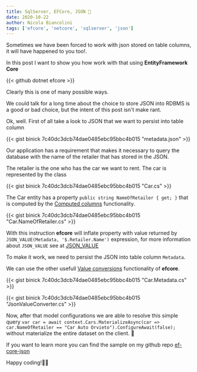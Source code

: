 ```yaml
---
title: SqlServer, EFCore, JSON 👀
date: 2020-10-22
author: Nicola Biancolini
tags: ['efcore', 'netcore', 'sqlserver', 'json']
---
```

Sometimes we have been forced to work with json stored on table columns, it will have happened to you too!.

In this post I want to show you how work with that using **EntityFramework Core**

{{< github dotnet efcore >}}

Clearly this is one of many possible ways.

We could talk for a long time about the choice to store JSON into RDBMS is a good or bad choice, but the intent of this post isn't make rant.

Ok, well. First of all take a look to JSON that we want to persist into table column

{{< gist binick 7c40dc3dcb74dae0485ebc95bbc4b015 "metadata.json" >}}

Our application has a requirement that makes it necessary to query the database with the name of the retailer that has stored in the JSON.

The retailer is the one who has the car we want to rent.
The car is represented by the class

{{< gist binick 7c40dc3dcb74dae0485ebc95bbc4b015 "Car.cs" >}}

The Car entity has a property `public string NameOfRetailer { get; }` that is computed by the [Computed columns](https://docs.microsoft.com/en-us/ef/core/modeling/generated-properties?tabs=data-annotations#computed-columns) functionality.

{{< gist binick 7c40dc3dcb74dae0485ebc95bbc4b015 "Car.NameOfRetailer.cs" >}}

With this instruction **efcore** will inflate property with value returned by `JSON_VALUE(Metadata, '$.Retailer.Name')` expression, for more information about `JSON_VALUE` see at [JSON_VALUE](https://docs.microsoft.com/en-us/sql/t-sql/functions/json-value-transact-sql?view=sql-server-ver15)

To make it work, we need to persist the JSON into table column `Metadata`.

We can use the other usefull [Value conversions](https://docs.microsoft.com/en-us/ef/core/modeling/value-conversions) functionality of **efcore**.

{{< gist binick 7c40dc3dcb74dae0485ebc95bbc4b015 "Car.Metadata.cs" >}} 

{{< gist binick 7c40dc3dcb74dae0485ebc95bbc4b015 "JsonValueConverter.cs" >}}

Now, after that model configurations we are able to resolve this simple query `var car = await context.Cars.MaterializeAsync(car => car.NameOfRetailer == "Car Auto Orvieto").ConfigureAwait(false);` without materialize the entire dataset on the client. 🚀

If you want to learn more you can find the sample on my github repo [ef-core-json](https://github.com/binick/samples/blob/6b9a4676c4f7f243c73abd59fb6aec592fd9f543/src/ef-core-json)

Happy coding!🐱‍👤